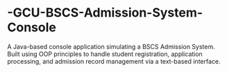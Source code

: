# -GCU-BSCS-Admission-System-Console
A Java-based console application simulating a BSCS Admission System. Built using OOP principles to handle student registration, application processing, and admission record management via a text-based interface.
